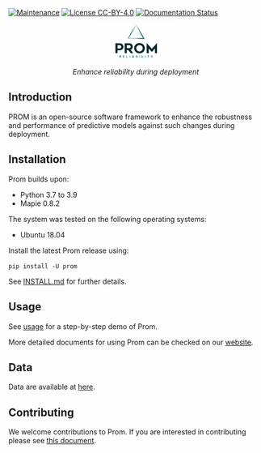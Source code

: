 [![Maintenance](https://img.shields.io/badge/Maintained%3F-YES-green.svg)](https://github.com/HuantWang/SUPERSONIC/graphs/commit-activity)
[![License CC-BY-4.0](https://img.shields.io/badge/License-CC%20BY%204.0-blue.svg)](https://github.com/HuantWang/SUPERSONIC/blob/master/LICENSE)
[![Documentation Status](https://readthedocs.org/projects/supersonic/badge/?version=latest)](https://supersonic.readthedocs.io/en/latest/?badge=latest)

<div align="center">
 <img src="./logo.png" alt="1683381967744" width=30% height=20%>
</div>
<p align="center" >
  <i>Enhance reliability during deployment</i>
</p>





## Introduction

PROM is  an open-source software framework to enhance the robustness and performance of predictive models against such changes during deployment.

## Installation

Prom builds upon:

-	Python 3.7 to 3.9
-	Mapie 0.8.2

The system was tested on the following operating systems:

- Ubuntu 18.04

Install the latest Prom release using:

```
pip install -U prom
```


See [INSTALL.md](INSTALL.md) for further details.

## Usage

See [usage](./AE.md) for a step-by-step demo of Prom.

More detailed documents for using Prom can be checked on our [website](./docs/build/html/index.html).

## Data

Data are available at [here](./data).

## Contributing

We welcome contributions to Prom. If you are interested in contributing please see
[this document](./CONTRIBUTING.md).
